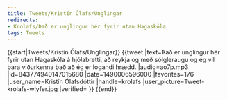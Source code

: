 ```yaml
---
title: Tweets/Kristín Ólafs/Unglingar
redirects:
- Krolafs/Það er unglingur hér fyrir utan Hagaskóla
tags: Tweets
---
```


{{start|Tweets/Kristín Ólafs/Unglingar}}
<level b2/>
{{tweet
|text=Það er unglingur hér fyrir utan Hagaskóla á hjólabretti, að reykja og með sólgleraugu og ég vil bara viðurkenna það að ég er logandi hrædd.
|audio=ao7p.mp3
|id=843774940147015680
|date=1490006596000
|favorites=176
|user_name=Kristín Ólafsdóttir
|handle=krolafs
|user_picture=Tweet-krolafs-wlyfer.jpg
|verified=
}}
{{end}}

